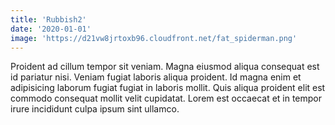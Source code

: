 ```yaml
---
title: 'Rubbish2'
date: '2020-01-01'
image: 'https://d21vw8jrtoxb96.cloudfront.net/fat_spiderman.png'
---
```


Proident ad cillum tempor sit veniam. Magna eiusmod aliqua consequat est id pariatur nisi. Veniam fugiat laboris aliqua proident. Id magna enim et adipisicing laborum fugiat fugiat in laboris mollit. Quis aliqua proident elit est commodo consequat mollit velit cupidatat. Lorem est occaecat et in tempor irure incididunt culpa ipsum sint ullamco.
